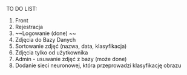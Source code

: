 TO DO LIST:
1. Front
2. Rejestracja
3. ~~Logowanie (done) ~~
4. Zdjęcia do Bazy Danych
5. Sortowanie zdjęć (nazwa, data, klasyfikacja)
6. Zdjęcia tylko od użytkownika
7. Admin - usuwanie zdjęć z bazy (może done)
8. Dodanie sieci neuronowej, która przeprowadzi klasyfikację obrazu
